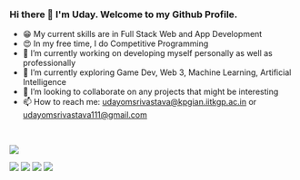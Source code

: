 ### Hi there 👋 I'm Uday. Welcome to my Github Profile.

<!--
**ImaginedTime/ImaginedTime** is a ✨ _special_ ✨ repository because its `README.md` (this file) appears on your GitHub profile.
-->
- 😁 My current skills are in Full Stack Web and App Development
- 😍 In my free time, I do Competitive Programming
- 🔭 I’m currently working on developing myself personally as well as professionally
- 🌱 I’m currently exploring Game Dev, Web 3, Machine Learning, Artificial Intelligence
- 👯 I’m looking to collaborate on any projects that might be interesting
- 📫 How to reach me: udayomsrivastava@kpgian.iitkgp.ac.in or udayomsrivastava111@gmail.com
<!-- - 🤔 I’m looking for help with ...
- 💬 Ask me about ... -->
<!-- - 😄 Pronouns: ...
- ⚡ Fun fact: ... -->


<!-- ![Uday's GitHub stats](https://github-readme-stats.vercel.app/api?username=ImaginedTime&show_icons=true&theme=transparent)

![](https://github-profile-summary-cards.vercel.app/api/cards/profile-details?username=ImaginedTime&theme=nord_dark) -->
<br/>

![](https://komarev.com/ghpvc/?username=ImaginedTime)

![](https://github-profile-summary-cards.vercel.app/api/cards/repos-per-language?username=ImaginedTime&theme=nord_dark&exclude=HTML,CSS)
![](https://github-profile-summary-cards.vercel.app/api/cards/most-commit-language?username=ImaginedTime&theme=nord_dark&exclude=HTML,CSS)
![](https://github-profile-summary-cards.vercel.app/api/cards/stats?username=ImaginedTime&theme=nord_dark)
![](https://github-profile-summary-cards.vercel.app/api/cards/productive-time?username=ImaginedTime&theme=nord_dark)
